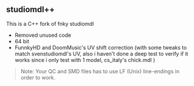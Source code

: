 ## studiomdl++

This is a C++ fork of fnky studiomdl

- Removed unused code
- 64 bit
- FunnkyHD and DoomMusic's UV shift correction (with some tweaks to match svenstudiomdl's UV, also i haven't done a deep test to verify if it works since i only test with 1 model, cs_italy's chick.mdl )

>Note: Your QC and SMD files has to use LF (Unix) line-endings in order to work.
